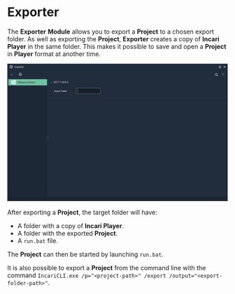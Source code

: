 # Exporter

The **Exporter** **Module** allows you to export a **Project** to a chosen export folder. As well as exporting the **Project**, **Exporter** creates a copy of **Incari Player** in the same folder. This makes it possible to save and open a **Project** in **Player** format at another time. 

![](../.gitbook/assets/exporter-module.png)

After exporting a **Project**, the target folder will have:

* A folder with a copy of **Incari Player**.
* A folder with the exported **Project**.
* A `run.bat` file.

The **Project** can then be started by launching `run.bat`.

It is also possible to export a **Project** from the command line with the command `IncariCLI.exe /p="<project-path>" /export /output="<export-folder-path>"`.

